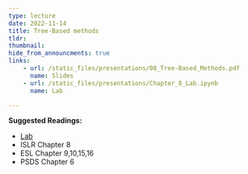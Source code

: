 ```yaml
---
type: lecture
date: 2022-11-14
title: Tree-Based methods
tldr: 
thumbnail: 
hide_from_announcments: true
links: 
    - url: /static_files/presentations/08_Tree-Based_Methods.pdf
      name: Slides
    - url: /static_files/presentations/Chapter_8_Lab.ipynb
      name: Lab

---
```

**Suggested Readings:**
- [Lab](https://github.com/phonchi/nsysu-math524/blob/master/static_files/presentations/Chapter_8_Lab.ipynb)
- ISLR Chapter 8
- ESL Chapter 9,10,15,16
- PSDS Chapter 6
